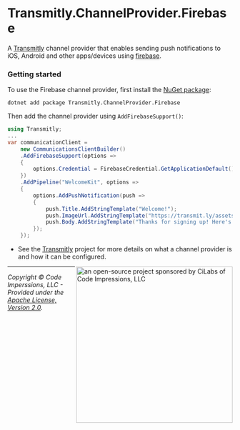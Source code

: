 # Transmitly.ChannelProvider.Firebase

A [Transmitly](https://github.com/transmitly/transmitly) channel provider that enables sending push notifications to iOS, Android and other apps/devices using [firebase](https://firebase.google.com/).

### Getting started

To use the Firebase channel provider, first install the [NuGet package](https://nuget.org/packages/transmitly.channelprovider.firebase):

```shell
dotnet add package Transmitly.ChannelProvider.Firebase
```

Then add the channel provider using `AddFirebaseSupport()`:

```csharp
using Transmitly;
...
var communicationClient =
	new CommunicationsClientBuilder()
	.AddFirebaseSupport(options =>
	{
		options.Credential = FirebaseCredential.GetApplicationDefault();
	})
	.AddPipeline("WelcomeKit", options =>
	{
		options.AddPushNotification(push =>
		{
			push.Title.AddStringTemplate("Welcome!");
			push.ImageUrl.AddStringTemplate("https://transmit.ly/assets/welcome.png");
			push.Body.AddStringTemplate("Thanks for signing up! Here's 500 bonus points on us.");
		});
	});
```
* See the [Transmitly](https://github.com/transmitly/transmitly) project for more details on what a channel provider is and how it can be configured.


<picture>
  <source media="(prefers-color-scheme: dark)" srcset="https://github.com/transmitly/transmitly/assets/3877248/524f26c8-f670-4dfa-be78-badda0f48bfb">
  <img alt="an open-source project sponsored by CiLabs of Code Impressions, LLC" src="https://github.com/transmitly/transmitly/assets/3877248/34239edd-234d-4bee-9352-49d781716364" width="350" align="right">
</picture> 

---------------------------------------------------

_Copyright &copy; Code Imperssions, LLC - Provided under the [Apache License, Version 2.0](http://apache.org/licenses/LICENSE-2.0.html)._
